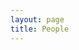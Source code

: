 ```yaml
---
layout: page
title: People
---
```


<script setup>
import {
  VPTeamPage,
  VPTeamPageTitle,
  VPTeamMembers,
  VPTeamPageSection
} from 'vitepress/theme'


const coreMembers = [
  {
    name: 'Chao Song',
    title: 'Associate Professor'
  },
  {
    name: 'Li Lu',
    title: 'Professor,Director'
  },
    {
    name: 'Hui Jiang',
    title: 'Research Assistant'
  }
]

const PHDStudents = [
    {
    avatar: 'apple-touch-icon.png',
    name: 'Songfan Li',
    title: 'PH.D. Student'
  },
    {
    avatar: 'apple-touch-icon.png',
    name: 'Yihang Song',
    title: 'PH.D. Student'
  },
    {
    avatar: 'apple-touch-icon.png',
    name: 'Chong Zhang',
    title: 'PH.D. Student'
  },
    {
    avatar: 'apple-touch-icon.png',
    name: 'Qianhe Meng',
    title: 'PH.D. Student'
  },
    {
    avatar: 'apple-touch-icon.png',
    name: 'Shengyu Li',
    title: 'PH.D. Student'
  },
    {
    avatar: 'apple-touch-icon.png',
    name: 'Han Wang',
    title: 'PH.D. Student'
  },
    {
    avatar: 'apple-touch-icon.png',
    name: 'Ruizhe Zhang',
    title: 'PH.D. Student'
  },
    {
    avatar: 'apple-touch-icon.png',
    name: 'Ruilin Hu',
    title: 'PH.D. Student'
  }
]

const MasterStudents = [
    {
    avatar: 'apple-touch-icon.png',
    name: 'Zetao Gao',
    title: 'Ms,2022'
  },
    {
    avatar: 'apple-touch-icon.png',
    name: 'Jiewei He',
    title: 'Ms,2022'
  },
    {
    avatar: 'apple-touch-icon.png',
    name: 'Jianfeng Huang',
    title: 'Ms,2022'
  },
    {
    avatar: 'apple-touch-icon.png',
    name: 'Boyu Li',
    title: 'Ms,2022'
  },
    {
    avatar: 'apple-touch-icon.png',
    name: 'Zheng Ren',
    title: 'Ms,2022'
  },
    {
    avatar: 'apple-touch-icon.png',
    name: 'Yuxuan Fu',
    title: 'Ms,2023',
  },
    {
    avatar: 'apple-touch-icon.png',
    name: 'Chengxin Hu',
    title: 'Ms,2023'
  },
    {
    avatar: 'apple-touch-icon.png',
    name: 'Jinzhe Li',
    title: 'Ms,2023'
  },
    {
    avatar: 'apple-touch-icon.png',
    name: 'Yuyang Tang',
    title: 'Ms,2023'
  },
    {
    avatar: 'apple-touch-icon.png',
    name: 'Mengchen Teng',
    title: 'Ms,2023'
  },
    {
    avatar: 'apple-touch-icon.png',
    name: 'Kunyang Xian',
    title: 'Ms,2023'
  },
    {
    avatar: 'apple-touch-icon.png',
    name: 'Kanglin Xu',
    title: 'Ms,2023'
  },
    {
    avatar: 'apple-touch-icon.png',
    name: 'Yize Zhao',
    title: 'Ms,2023'
  },
    {
    avatar: 'apple-touch-icon.png',
    name: 'Xuyi Chen',
    title: 'Ms,2024'
  },
    {
    avatar: 'apple-touch-icon.png',
    name: 'Yanan He',
    title: 'Ms,2024'
  },
    {
    avatar: 'apple-touch-icon.png',
    name: 'Yushun He',
    title: 'Ms,2024'
  },
    {
    avatar: 'apple-touch-icon.png',
    name: 'Zhixue Ji',
    title: 'Ms,2024'
  },
    {
    avatar: 'apple-touch-icon.png',
    name: 'Junhui Liu',
    title: 'Ms,2024'
  },
    {
    avatar: 'apple-touch-icon.png',
    name: 'Xu Pang',
    title: 'Ms,2024'
  },
    {
    avatar: 'apple-touch-icon.png',
    name: 'Shuwei Wu',
    title: 'Ms,2024'
  },
    {
    avatar: 'apple-touch-icon.png',
    name: 'Chenchen Xie',
    title: 'Ms,2024'
  },
    {
    avatar: 'apple-touch-icon.png',
    name: 'Chen Yang',
    title: 'Ms,2024'
  },
    {
    avatar: 'apple-touch-icon.png',
    name: 'Hao Zhang',
    title: 'Ms,2024'
  }
]
</script>

<!-- # People -->

<VPTeamPage>
  <VPTeamPageTitle>
    <template #title>Supervisors</template>
  </VPTeamPageTitle>
  <VPTeamMembers size="medium" :members="coreMembers" />
  <VPTeamPageSection>
    <template #title>PHD Students</template>
    <template #members>
      <VPTeamMembers size="small" :members="PHDStudents" />
    </template>
  </VPTeamPageSection>
  <VPTeamPageSection>
    <template #title>Master Students</template>
    <template #members>
      <VPTeamMembers size="small" :members="MasterStudents" />
    </template>
  </VPTeamPageSection>
</VPTeamPage>